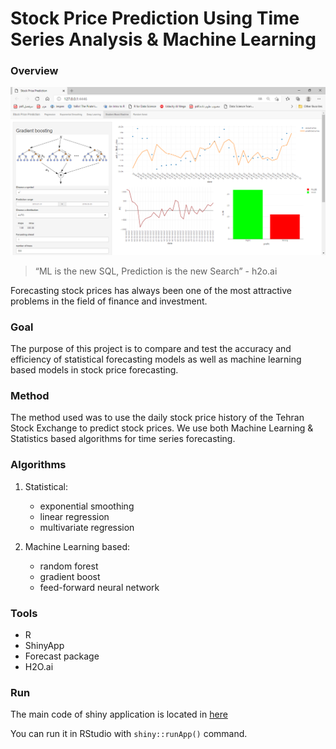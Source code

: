 # Stock Price Prediction Using Time Series Analysis & Machine Learning

### Overview
![application](https://github.com/Kianoush-Azarnia/stock-price-prediction/blob/master/src/app-rf.png)
> “ML is the new SQL, Prediction is the new Search” - h2o.ai
>
Forecasting stock prices has always been one of the most attractive 
problems in the field of finance and investment.

### Goal
The purpose of this project is to compare and test the accuracy and 
efficiency of statistical forecasting models as well as machine learning based 
models in stock price forecasting. 

### Method
The method used was to use the daily stock price history of the Tehran Stock 
Exchange to predict stock prices. We use both Machine Learning & Statistics based algorithms for time series forecasting.

### Algorithms 
1. Statistical:
    * exponential smoothing
    * linear regression
    * multivariate regression

2. Machine Learning based:
    * random forest
    * gradient boost
    * feed-forward neural network

### Tools

* R
* ShinyApp
* Forecast package
* H2O.ai

### Run
The main code of shiny application is located in
 [here](https://github.com/Kianoush-Azarnia/stock-price-prediction/tree/master/deployShinyApp)
 
You can run it in RStudio with `shiny::runApp()` command.

